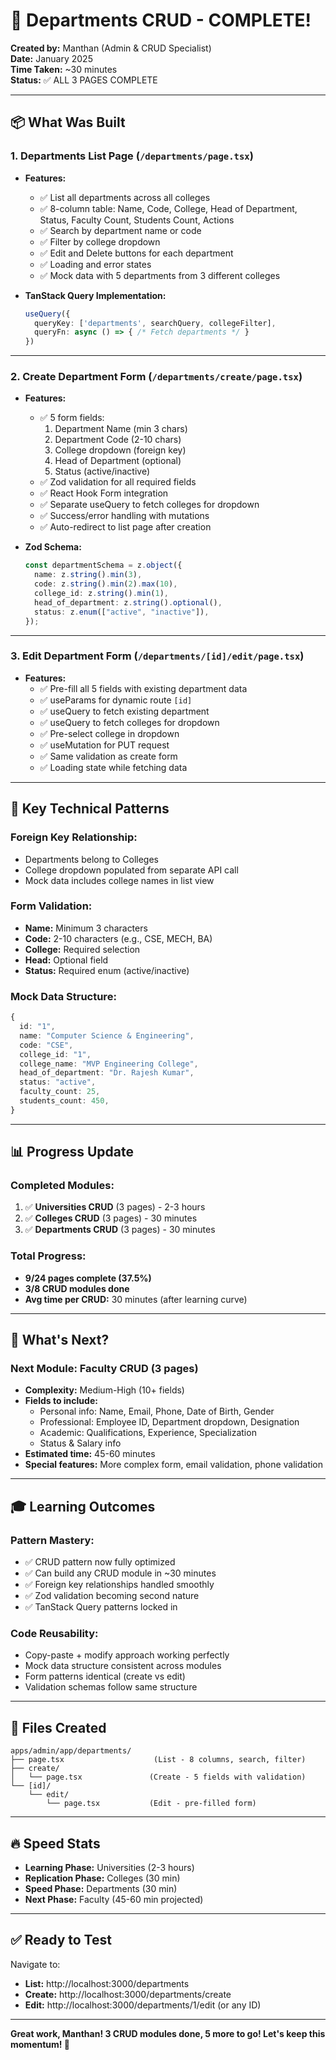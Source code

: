 # 🎉 Departments CRUD - COMPLETE!

**Created by:** Manthan (Admin & CRUD Specialist)  
**Date:** January 2025  
**Time Taken:** ~30 minutes  
**Status:** ✅ ALL 3 PAGES COMPLETE

---

## 📦 What Was Built

### **1. Departments List Page** (`/departments/page.tsx`)
- **Features:**
  - ✅ List all departments across all colleges
  - ✅ 8-column table: Name, Code, College, Head of Department, Status, Faculty Count, Students Count, Actions
  - ✅ Search by department name or code
  - ✅ Filter by college dropdown
  - ✅ Edit and Delete buttons for each department
  - ✅ Loading and error states
  - ✅ Mock data with 5 departments from 3 different colleges

- **TanStack Query Implementation:**
  ```typescript
  useQuery({
    queryKey: ['departments', searchQuery, collegeFilter],
    queryFn: async () => { /* Fetch departments */ }
  })
  ```

---

### **2. Create Department Form** (`/departments/create/page.tsx`)
- **Features:**
  - ✅ 5 form fields:
    1. Department Name (min 3 chars)
    2. Department Code (2-10 chars)
    3. College dropdown (foreign key)
    4. Head of Department (optional)
    5. Status (active/inactive)
  - ✅ Zod validation for all required fields
  - ✅ React Hook Form integration
  - ✅ Separate useQuery to fetch colleges for dropdown
  - ✅ Success/error handling with mutations
  - ✅ Auto-redirect to list page after creation

- **Zod Schema:**
  ```typescript
  const departmentSchema = z.object({
    name: z.string().min(3),
    code: z.string().min(2).max(10),
    college_id: z.string().min(1),
    head_of_department: z.string().optional(),
    status: z.enum(["active", "inactive"]),
  });
  ```

---

### **3. Edit Department Form** (`/departments/[id]/edit/page.tsx`)
- **Features:**
  - ✅ Pre-fill all 5 fields with existing department data
  - ✅ useParams for dynamic route `[id]`
  - ✅ useQuery to fetch existing department
  - ✅ useQuery to fetch colleges for dropdown
  - ✅ Pre-select college in dropdown
  - ✅ useMutation for PUT request
  - ✅ Same validation as create form
  - ✅ Loading state while fetching data

---

## 🎯 Key Technical Patterns

### **Foreign Key Relationship:**
- Departments belong to Colleges
- College dropdown populated from separate API call
- Mock data includes college names in list view

### **Form Validation:**
- **Name:** Minimum 3 characters
- **Code:** 2-10 characters (e.g., CSE, MECH, BA)
- **College:** Required selection
- **Head:** Optional field
- **Status:** Required enum (active/inactive)

### **Mock Data Structure:**
```typescript
{
  id: "1",
  name: "Computer Science & Engineering",
  code: "CSE",
  college_id: "1",
  college_name: "MVP Engineering College",
  head_of_department: "Dr. Rajesh Kumar",
  status: "active",
  faculty_count: 25,
  students_count: 450,
}
```

---

## 📊 Progress Update

### **Completed Modules:**
1. ✅ **Universities CRUD** (3 pages) - 2-3 hours
2. ✅ **Colleges CRUD** (3 pages) - 30 minutes
3. ✅ **Departments CRUD** (3 pages) - 30 minutes

### **Total Progress:**
- **9/24 pages complete (37.5%)**
- **3/8 CRUD modules done**
- **Avg time per CRUD:** 30 minutes (after learning curve)

---

## 🚀 What's Next?

### **Next Module: Faculty CRUD** (3 pages)
- **Complexity:** Medium-High (10+ fields)
- **Fields to include:**
  - Personal info: Name, Email, Phone, Date of Birth, Gender
  - Professional: Employee ID, Department dropdown, Designation
  - Academic: Qualifications, Experience, Specialization
  - Status & Salary info
- **Estimated time:** 45-60 minutes
- **Special features:** More complex form, email validation, phone validation

---

## 🎓 Learning Outcomes

### **Pattern Mastery:**
- ✅ CRUD pattern now fully optimized
- ✅ Can build any CRUD module in ~30 minutes
- ✅ Foreign key relationships handled smoothly
- ✅ Zod validation becoming second nature
- ✅ TanStack Query patterns locked in

### **Code Reusability:**
- Copy-paste + modify approach working perfectly
- Mock data structure consistent across modules
- Form patterns identical (create vs edit)
- Validation schemas follow same structure

---

## 📝 Files Created

```
apps/admin/app/departments/
├── page.tsx                    (List - 8 columns, search, filter)
├── create/
│   └── page.tsx               (Create - 5 fields with validation)
└── [id]/
    └── edit/
        └── page.tsx           (Edit - pre-filled form)
```

---

## 🔥 Speed Stats

- **Learning Phase:** Universities (2-3 hours)
- **Replication Phase:** Colleges (30 min)
- **Speed Phase:** Departments (30 min)
- **Next Phase:** Faculty (45-60 min projected)

---

## ✅ Ready to Test

Navigate to:
- **List:** http://localhost:3000/departments
- **Create:** http://localhost:3000/departments/create
- **Edit:** http://localhost:3000/departments/1/edit (or any ID)

---

**Great work, Manthan! 3 CRUD modules done, 5 more to go! Let's keep this momentum! 🚀**
